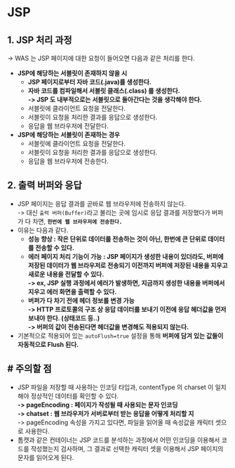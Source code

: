 # JSP

## 1. JSP 처리 과정

\-> WAS 는 JSP 페이지에 대한 요청이 들어오면 다음과 같은 처리를 한다.

* **JSP에 해당하는 서블릿이 존재하지 않을 시**
  * **JSP 페이지로부터 자바 코드(.java)를 생성한다.**
  * **자바 코드를 컴파일해서 서블릿 클래스(.class) 를 생성한다.**\
    **-> JSP 도 내부적으로는 서블릿으로 돌아간다는 것을 생각해야 한다.**
  * 서블릿에 클라이언트 요청을 전달한다.
  * 서블릿이 요청을 처리한 결과를 응답으로 생성한다.
  * 응답을 웹 브라우저에 전달한다.
* **JSP에 해당하는 서블릿이 존재하는 경우**
  * 서블릿에 클라이언트 요청을 전달한다.
  * 서블릿이 요청을 처리한 결과를 응답으로 생성한다.
  * 응답을 웹 브라우저에 전송한다.

## 2. 출력 버퍼와 응답

* JSP 페이지는 응답 결과를 곧바로 웹 브라우저에 전송하지 않는다.\
  \-> 대신 `출력 버퍼(Buffer)`라고 불리는 곳에 임시로 응답 결과를 저장했다가 버퍼가 다 차면, **`한번에 웹 브라우저에 전송한다.`**
* 이유는 다음과 같다.
  * **성능 향상 : 작은 단위로 데이터를 전송하는 것이 아닌, 한번에 큰 단위로 데이터를 전송할 수 있다.**
  * **에러 페이지 처리 기능이 가능 : JSP 페이지가 생성한 내용이 있더라도, 버퍼에 저장된 데이터가 웹 브라우저로 전송되기 이전까지 버퍼에 저장된 내용을 지우고 새로운 내용을 전달할 수 있다.**\
    **-> ex, JSP 실행 과정에서 에러가 발생하면, 지금까지 생성한 내용을 버퍼에서 지우고 에러 화면을 출력할 수 있다.**
  * **버퍼가 다 차기 전에 헤더 정보를 변경 가능**\
    **-> HTTP 프로토콜의 구조 상 응답 데이터를 보내기 이전에 응답 헤더값을 먼저 보내야 한다. (상태코드 등..)**\
    **-> 버퍼의 값이 전송된다면 헤더값을 변경해도 적용되지 않는다.**
* 기본적으로 적용되어 있는 `autoFlush=true` 설정을 통해 **버퍼에 담겨 있는 값들이 자동적으로 Flush 된다.**

## # 주의할 점

* JSP 파일을 저장할 때 사용하는 인코딩 타입과, contentType 의 charset 이 일치해야 정상적인 데이터를 확인할 수 있다.\
  **-> pageEncoding : 페이지가 작성될 때 사용되는 문자 인코딩**\
  **-> chatset : 웹 브라우저가 서버로부터 받는 응답을 어떻게 처리할 지**\
  \-> pageEncoding 속성을 가지고 있다면, 파일을 읽어올 때 속성값을 캐릭터 셋으로 사용한다.
* 톰캣과 같은 컨테이너는 JSP 코드를 분석하는 과정에서 어떤 인코딩을 이용해서 코드를 작성했는지 검사하며, 그 결과로 선택한 캐릭터 셋을 이용해서 JSP 페이지의 문자를 읽어오게 된다.
